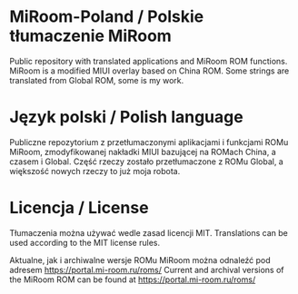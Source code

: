 # MiRoom-Poland / Polskie tłumaczenie MiRoom
Public repository with translated applications and MiRoom ROM functions. MiRoom is a modified MIUI overlay based on China ROM. Some strings are translated from Global ROM, some is my work.

# Język polski / Polish language
Publiczne repozytorium z przetłumaczonymi aplikacjami i funkcjami ROMu MiRoom, zmodyfikowanej nakładki MIUI bazującej na ROMach China, a czasem i Global. Część rzeczy zostało przetłumaczone z ROMu Global, a większość nowych rzeczy to już moja robota.

# Licencja / License
Tłumaczenia można używać wedle zasad licencji MIT. 
Translations can be used according to the MIT license rules.

Aktualne, jak i archiwalne wersje ROMu MiRoom można odnaleźć pod adresem https://portal.mi-room.ru/roms/
Current and archival versions of the MiRoom ROM can be found at https://portal.mi-room.ru/roms/
